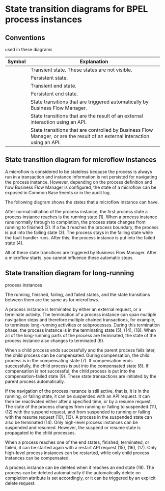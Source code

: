 <!-- image -->

# State transition diagrams for BPEL process instances

## Conventions
used in these diagrams

| Symbol   | Explanation                                                                                                                |
|----------|----------------------------------------------------------------------------------------------------------------------------|
|          | Transient state. These states are not visible.                                                                             |
|          | Persistent state.                                                                                                          |
|          | Transient end state.                                                                                                       |
|          | Persistent end state.                                                                                                      |
|          | State transitions that are triggered automatically by Business Flow Manager.                                               |
|          | State transitions that are the result of an external interaction using an API.                                             |
|          | State transitions that are controlled by Business Flow Manager, or are the result of an external interaction using an API. |

## State transition diagram for microflow instances

A
microflow is considered to be stateless because the process is always
run in a transaction and instance information is not persisted for
navigating the process instance. However, depending on the process
definition and how Business Flow Manager is configured, the state
of a microflow can be exposed in Common Base Events or in the audit
log.

The following diagram shows the states that a microflow
instance can have.

After
normal initiation of the process instance, the first process state
a process instance reaches is the running state (1). When a process
instance runs normally through to completion, the process state changes
from running to finished (2). If a fault reaches the process boundary,
the process is put into the failing state (3). The process stays
in the failing state while the fault handler runs. After this,
the process instance is put into the failed state (4).

All of
these state transitions are triggered by Business Flow Manager. After
a microflow starts, you cannot influence these automatic steps.

## State transition diagram for long-running
process instances

<!-- image -->

The running, finished, failing, and failed states,
and the state transitions between them are the same as for microflows.

A
process instance is terminated by either an external request, or a
terminate activity. The termination of a process instance can span
multiple navigation steps and therefore multiple chained transactions,
for example, to terminate long-running activities or subprocesses.
During this termination phase, the process instance is in the terminating
state (5), (14), (18). When all of the long-running parts of the process
are terminated, the state of the process instance also changes to
terminated (6).

When a child process ends successfully and the
parent process fails later, the child process can be compensated.
During compensation, the child process is in the compensating state
(7). If compensation ends successfully, the child process is put into
the compensated state (8). If compensation is not successful, the
child process is put into the compensation-failed state (9). These
state transactions are initiated by the parent process automatically.

If the navigation of the process instance is still active, that is, it is in the running, or
failing state, it can be suspended with an API request. It can then be reactivated either after a
specified time, or by a resume request. The state of the process changes from running or failing to
suspended (11), (12) with the suspend request, and from suspended to running or failing with the
resume request (10), (13). A process in the suspended state can also be terminated (14). Only
high-level process instances can be suspended and resumed. However, the suspend or resume state is
propagated to the child processes.

When a process reaches one of the end states, finished, terminated, or failed, it can be started
again with a restart API request (15), (16), (17). Only high-level process instances can be
restarted, while only child process instances can be compensated.

A process instance
can be deleted when it reaches an end state (19). The process can
be deleted automatically if the automatically delete on
completion attribute is set accordingly, or it can be triggered
by an explicit delete request.

<!-- image -->
